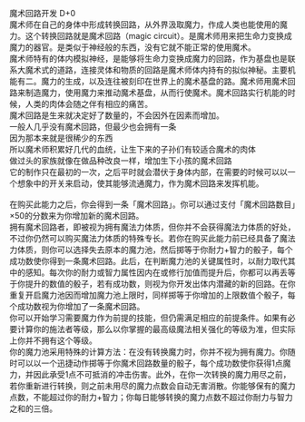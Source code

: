 <title>魔术回路</title>
<meta name="GENERATOR" content="WinCHM">
<meta http-equiv="Content-Type" content="text/html; charset=gb2312">
<br>魔术回路开发 D+0
<br>魔术师在自己的身体中形成转换回路，从外界汲取魔力，作成人类也能使用的魔力。这个转换回路就是魔术回路（magic circuit）。是魔术师用来把生命力变换成魔力的器官。是类似于神经般的东西，没有它就不能正常的使用魔术。
<br>魔术师特有的体内模拟神经，是能够将生命力变换成魔力的回路，作为基盘也是联系大魔术式的道路，连接灵体和物质的回路是魔术师体内持有的拟似神秘。主要机能有二。魔力的生成，以及连往被刻印在世界上的魔术基盘的路。魔术师用魔术回路来制造魔力，使用魔力来推动魔术基盘，从而行使魔术。魔术回路实行机能的时候，人类的肉体会随之伴有相应的痛苦。
<br>魔术回路是生来就决定好了数量的，不会因外在因素而增加。
<br>一般人几乎没有魔术回路，但最少也会拥有一条
<br>因为那本来就是很稀少的东西
<br>所以魔术师积累好几代的血统，让生下来的子孙们有较适合魔术的肉体
<br>做过头的家族就像在做品种改良一样，增加生下小孩的魔术回路
<br>它的制作只在最初的一次，之后平时就会潜伏于身体内部，在需要的时候可以以一个想象中的开关来启动，使其能够流通魔力，作为魔术回路来发挥机能。
<br>
<br>在购买此能力之后，你会得到一条「魔术回路」。你可以通过支付「魔术回路数目」×50的分数来为你增加新的魔术回路。
<br>拥有魔术回路者，即被视为拥有魔法力体质，但你并不会获得魔法力体质的好处，不过你仍然可以购买魔法力体质的特殊专长。若你在购买此能力前已经具备了魔法力体质，则你可以选择失去原本的魔力池，然后掷等于你耐力+智力的骰子，每个成功数使你得到一条魔术回路。此后，在判断魔力池的关键属性时，以耐力取代其中的感知。每次你的耐力或智力属性因内在或修行加值而提升后，你都可以再丢等于你提升的数值的骰子，若有成功数，则视为你开发出体内潜藏的新的回路。在你重复开启魔力池因而增加魔力池上限时，同样掷等于你增加的上限数值个骰子，每个成功数视为你增加了一条魔术回路。
<br>你可以开始学习需要魔力作为前提的技能，但仍需满足相应的前提条件。如果有必要计算你的施法者等级，那么以你掌握的最高级魔法相关强化的等级为准，但实际上你并不拥有这个等级。
<br>你的魔力池采用特殊的计算方法：在没有转换魔力时，你并不视为拥有魔力。你随时可以以一个迅捷动作掷等于你魔术回路数量的骰子，每个成功数使你获得1点魔力，并因此承受1点不可抵消的冲击伤害。此外，在你一次转换的魔力用尽之前，若你重新进行转换，则之前未用尽的魔力点数会自动无害消散。你能够保有的魔力点数，不能超过你的耐力+智力；你每日能够转换的魔力点数不超过你耐力与智力之和的三倍。